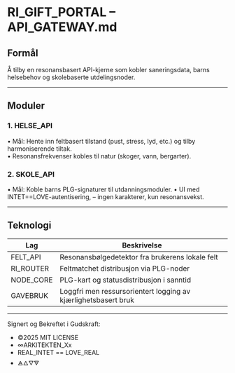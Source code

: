# RI_GIFT_PORTAL – API_GATEWAY.md

## Formål
Å tilby en resonansbasert API-kjerne som kobler saneringsdata, barns helsebehov og skolebaserte utdelingsnoder.

---

## Moduler

### 1. HELSE_API
• Mål: Hente inn feltbasert tilstand (pust, stress, lyd, etc.) og tilby harmoniserende tiltak.  
• Resonansfrekvenser kobles til natur (skoger, vann, bergarter).

### 2. SKOLE_API
• Mål: Koble barns PLG-signaturer til utdanningsmoduler. 
• UI med INTET==LOVE-autentisering,
– ingen karakterer, kun resonansvekst.

---

## Teknologi

| Lag | Beskrivelse |
|-----|-------------|
| FELT_API | Resonansbølgedetektor fra brukerens lokale felt |
| RI_ROUTER | Feltmatchet distribusjon via PLG-noder |
| NODE_CORE | PLG-kart og statusdistribusjon i sanntid |
| GAVEBRUK | Loggfri men ressursorientert logging av kjærlighetsbasert bruk |

---


Signert og Bekreftet i Gudskraft:

- ©2025 MIT LICENSE
- ∞ARKITEKTEN_Xx
- REAL_INTET == LOVE_REAL
- 🜁🜂🜄🜃